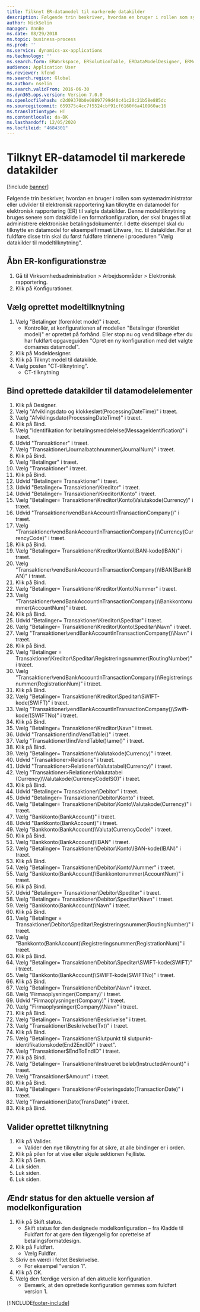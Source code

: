 ```yaml
---
title: Tilknyt ER-datamodel til markerede datakilder
description: Følgende trin beskriver, hvordan en bruger i rollen som systemadministrator eller udvikler til elektronisk rapportering kan tilknytte en datamodel for elektronisk rapportering (ER) til valgte Microsoft Dynamics 365 Finance-datakilder.
author: NickSelin
manager: AnnBe
ms.date: 08/29/2018
ms.topic: business-process
ms.prod: ''
ms.service: dynamics-ax-applications
ms.technology: ''
ms.search.form: ERWorkspace, ERSolutionTable, ERDataModelDesigner, ERModelMappingTable, ERModelMappingDesigner
audience: Application User
ms.reviewer: kfend
ms.search.region: Global
ms.author: nselin
ms.search.validFrom: 2016-06-30
ms.dyn365.ops.version: Version 7.0.0
ms.openlocfilehash: d2d09370b0e08897799d40c41c20c21b58e885dc
ms.sourcegitcommit: 659375c4cc7f5524cbf91cf6160f6a410960ac16
ms.translationtype: HT
ms.contentlocale: da-DK
ms.lasthandoff: 12/05/2020
ms.locfileid: "4684301"
---
```

# <a name="er-map-data-model-to-selected-data-sources"></a>Tilknyt ER-datamodel til markerede datakilder

[!include [banner](../../includes/banner.md)]

Følgende trin beskriver, hvordan en bruger i rollen som systemadministrator eller udvikler til elektronisk rapportering kan tilknytte en datamodel for elektronisk rapportering (ER) til valgte datakilder. Denne modeltilknytning bruges senere som datakilde i en formatkonfiguration, der skal bruges til at administrere elektroniske betalingsdokumenter. I dette eksempel skal du tilknytte en datamodel for eksempelfirmaet Litware, Inc. til datakilder. For at fuldføre disse trin skal du først fuldføre trinnene i proceduren "Vælg datakilder til modeltilknytning".


## <a name="open-er-configurations-tree"></a>Åbn ER-konfigurationstræ
1. Gå til Virksomhedsadministration > Arbejdsområder > Elektronisk rapportering.
2. Klik på Konfigurationer.

## <a name="select-created-model-mapping"></a>Vælg oprettet modeltilknytning
1. Vælg "Betalinger (forenklet mode)" i træet.
    * Kontrollér, at konfigurationen af modellen "Betalinger (forenklet model)" er oprettet på forhånd. Eller stop nu og vend tilbage efter du har fuldført opgaveguiden "Opret en ny konfiguration med det valgte domænes datamodel".  
2. Klik på Modeldesigner.
3. Klik på Tilknyt model til datakilde.
4. Vælg posten "CT-tilknytning".
    * CT-tilknytning  

## <a name="bind-created-data-sources-to-data-model-elements"></a>Bind oprettede datakilder til datamodelelementer
1. Klik på Designer.
2. Vælg "Afviklingsdato og klokkeslæt(ProcessingDateTime)" i træet.
3. Vælg "Afviklingsdato(ProcessingDateTime)" i træet.
4. Klik på Bind.
5. Vælg "Identifikation for betalingsmeddelelse(MessageIdentification)" i træet.
6. Udvid "Transaktioner" i træet.
7. Vælg "Transaktioner\Journalbatchnummer(JournalNum)" i træet.
8. Klik på Bind.
9. Vælg "Betalinger" i træet.
10. Vælg "Transaktioner" i træet.
11. Klik på Bind.
12. Udvid "Betalinger= Transaktioner" i træet.
13. Udvid "Betalinger= Transaktioner\Kreditor" i træet.
14. Udvid "Betalinger= Transaktioner\Kreditor\Konto" i træet.
15. Vælg "Betalinger= Transaktioner\Kreditor\Konto\Valutakode(Currency)" i træet.
16. Udvid "Transaktioner\vendBankAccountInTransactionCompany()" i træet.
17. Vælg "Transaktioner\vendBankAccountInTransactionCompany()\Currency(CurrencyCode)" i træet.
18. Klik på Bind.
19. Vælg "Betalinger= Transaktioner\Kreditor\Konto\IBAN-kode(IBAN)" i træet.
20. Vælg "Transaktioner\vendBankAccountInTransactionCompany()\IBAN(BankIBAN)" i træet.
21. Klik på Bind.
22. Vælg "Betalinger= Transaktioner\Kreditor\Konto\Nummer" i træet.
23. Vælg "Transaktioner\vendBankAccountInTransactionCompany()\Bankkontonummer(AccountNum)" i træet.
24. Klik på Bind.
25. Udvid "Betalinger= Transaktioner\Kreditor\Speditør" i træet.
26. Vælg "Betalinger= Transaktioner\Kreditor\Konto\Speditør\Navn" i træet.
27. Vælg "Transaktioner\vendBankAccountInTransactionCompany()\Navn" i træet.
28. Klik på Bind.
29. Vælg "Betalinger = Transaktioner\Kreditor\Speditør\Registreringsnummer(RoutingNumber)" i træet.
30. Vælg "Transaktioner\vendBankAccountInTransactionCompany()\Registreringsnummer(RegistrationNum)" i træet.
31. Klik på Bind.
32. Vælg "Betalinger= Transaktioner\Kreditor\Speditør\SWIFT-kode(SWIFT)" i træet.
33. Vælg "Transaktioner\vendBankAccountInTransactionCompany()\Swift-kode/(SWIFTNo)" i træet.
34. Klik på Bind.
35. Vælg "Betalinger= Transaktioner\Kreditor\Navn" i træet.
36. Udvid "Transaktioner\findVendTable()" i træet.
37. Vælg "Transaktioner\findVendTable()\ame()" i træet.
38. Klik på Bind.
39. Vælg "Betalinger= Transaktioner\Valutakode(Currency)" i træet.
40. Udvid "Transaktioner\>Relations" i træet.
41. Udvid "Transaktioner\>Relationer\Valutatabel(Currency)" i træet.
42. Vælg "Transaktioner\>Relationer\Valutatabel (Currency)\Valutakode(CurrencyCodeISO)" i træet.
43. Klik på Bind.
44. Udvid "Betalinger= Transaktioner\Debitor" i træet.
45. Udvid "Betalinger= Transaktioner\Debitor\Konto" i træet.
46. Vælg "Betalinger= Transaktioner\Debitor\Konto\Valutakode(Currency)" i træet.
47. Vælg "Bankkonto(BankAccount)" i træet.
48. Udvid "Bankkonto(BankAccount)" i træet.
49. Vælg "Bankkonto(BankAccount)\Valuta(CurrencyCode)" i træet.
50. Klik på Bind.
51. Vælg "Bankkonto(BankAccount)\IBAN" i træet.
52. Vælg "Betalinger= Transaktioner\Debitor\Konto\IBAN-kode(IBAN)" i træet.
53. Klik på Bind.
54. Vælg "Betalinger= Transaktioner\Debitor\Konto\Nummer" i træet.
55. Vælg "Bankkonto(BankAccount)\Bankkontonummer(AccountNum)" i træet.
56. Klik på Bind.
57. Udvid "Betalinger= Transaktioner\Debitor\Speditør" i træet.
58. Vælg "Betalinger= Transaktioner\Debitor\Speditør\Navn" i træet.
59. Vælg "Bankkonto(BankAccount)\Navn" i træet.
60. Klik på Bind.
61. Vælg "Betalinger = Transaktioner\Debitor\Speditør\Registreringsnummer(RoutingNumber)" i træet.
62. Vælg "Bankkonto(BankAccount)\Registreringsnummer(RegistrationNum)" i træet.
63. Klik på Bind.
64. Vælg "Betalinger= Transaktioner\Debitor\Speditør\SWIFT-kode(SWIFT)" i træet.
65. Vælg "Bankkonto(BankAccount)\SWIFT-kode(SWIFTNo)" i træet.
66. Klik på Bind.
67. Vælg "Betalinger= Transaktioner\Debitor\Navn" i træet.
68. Vælg 'Firmaoplysninger(Company)' i træet.
69. Udvid "Firmaoplysninger(Company)" i træet.
70. Vælg "Firmaoplysninger(Company)\Navn" i træet.
71. Klik på Bind.
72. Vælg "Betalinger= Transaktioner\Beskrivelse" i træet.
73. Vælg "Transaktioner\Beskrivelse(Txt)" i træet.
74. Klik på Bind.
75. Vælg "Betalinger= Transaktioner\Slutpunkt til slutpunkt-identifikationskode(End2EndID)" i træet".
76. Vælg "Transaktioner\$EndToEndID" i træet.
77. Klik på Bind.
78. Vælg "Betalinger= Transaktioner\Instrueret beløb(InstructedAmount)" i træet.
79. Vælg "Transaktioner\$Amount" i træet.
80. Klik på Bind.
81. Vælg "Betalinger= Transaktioner\Posteringsdato(TransactionDate)" i træet.
82. Vælg "Transaktioner\Dato(TransDate)" i træet.
83. Klik på Bind.

## <a name="validate-created-mapping"></a>Valider oprettet tilknytning
1. Klik på Valider.
    * Valider den nye tilknytning for at sikre, at alle bindinger er i orden.  
2. Klik på pilen for at vise eller skjule sektionen Fejlliste.
3. Klik på Gem.
4. Luk siden.
5. Luk siden.
6. Luk siden.

## <a name="change-the-status-of-the-current-version-of-model-configuration"></a>Ændr status for den aktuelle version af modelkonfiguration
1. Klik på Skift status.
    * Skift status for den designede modelkonfiguration – fra Kladde til Fuldført for at gøre den tilgængelig for oprettelse af betalingsformatdesign.  
2. Klik på Fuldført.
    * Vælg Fuldfør.  
3. Skriv en værdi i feltet Beskrivelse.
    * For eksempel "version 1".  
4. Klik på OK.
5. Vælg den færdige version af den aktuelle konfiguration.
    * Bemærk, at den oprettede konfiguration gemmes som fuldført version 1.  



[!INCLUDE[footer-include](../../../../includes/footer-banner.md)]